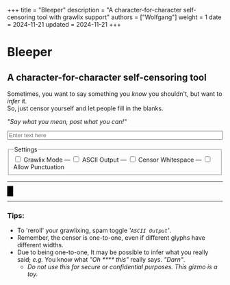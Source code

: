 +++
title = "Bleeper"
description = "A character-for-character self-censoring tool with grawlix support"
authors = ["Wolfgang"]
weight = 1
date =  2024-11-21
updated = 2024-11-21
+++
# Bleeper
## A character-for-character self-censoring tool
Sometimes, you want to say something you _know_ you shouldn't,
but want to *infer* it. \
So, just censor yourself and let people fill in the blanks.
<!-- This tool uses JavaScript and is useless in plaintext. -->

*"Say what you mean, post what you can!"*
<input
    type="text"
    id="input"
    placeholder="Enter text here"
    style="
        width: 100%;
        margin-top: 1em;
        "/>
<fieldset id="settings">
    <legend>Settings</legend>
    <label>
        <input type="checkbox" id="grawlixBox" />
        Grawlix&nbsp;Mode
    </label>
        &mdash;
    <label>
        <input type="checkbox" id="asciiBox" />
        ASCII&nbsp;Output
    </label>
        &mdash;
    <label>
        <input type="checkbox" id="whitespaceBox" />
        Censor&nbsp;Whitespace
    </label>
        &mdash;
    <label>
        <input type="checkbox" id="punctuationBox" />
        Allow&nbsp;Punctuation
    </label>
</fieldset>
<hr>
<output
    type="text" readonly
    id="output"
    style="
        user-select: all;
        color: #eee;
        background-color: #000;
        text-shadow: 0 0 1px #eee;
        padding: 0.25em 0.5em;
    ">
</output>
<hr>

### Tips:
* To 'reroll' your grawlixing, spam toggle *'`ASCII Output`'*.
* Remember, the censor is one-to-one,
    even if different glyphs have different widths.
* Due to being one-to-one,
    It may be possible to infer what you really said;
    *e.g.* You know what *"Oh \*\*\*\* this"* really says.
    *"Darn"*.
    * *Do not use this for secure or confidential purposes.*
        *This gizmo is a toy.*

<script>
const input = document.getElementById('input');
const output = document.getElementById('output');

const grawlixBox = document.getElementById('grawlixBox');
const asciiBox = document.getElementById('asciiBox');
const whitespaceBox = document.getElementById('whitespaceBox');
const checkboxes = document.querySelectorAll('#settings input');

const bleepChar = '\u2588';
const asciiChar = '*';
const grawlixMap = '@$#&%*';

function bleep(text) {
    return text.replace(
        // Are you ready for this?
        whitespaceBox.checked
            ? punctuationBox.checked
                ? /[^\p{P}]/gu //   Allow punctuation
                : /./g //           Censor it all
            : punctuationBox.checked
                ? /[^\s\p{P}]/gu // Allow whitespace + punctuation
                : /\S/g, //         Allow whitespace
        asciiBox.checked ? asciiChar : bleepChar
    );
}

function grawlix(text) {
    let lastChar = null;
    return text.replace(
        // If you liked that, you'll love this.
        whitespaceBox.checked
            ? punctuationBox.checked
                ? /[^\p{P}]/gu // Allow punctuation
                : /./g         // Censor it all
            : punctuationBox.checked
                ? /[^\s\p{P}]/gu // Allow punctuation + whitespace
                : /\S/g,          // Allow whitespace
        () => { // Inline function wizardry
            let newChar;
            do {
                // Pick a random character from the grawlixMap
                newChar = grawlixMap[
                    Math.floor(Math.random() * grawlixMap.length)
                ];
            } while (newChar === lastChar); // Avoid repeats
            lastChar = newChar;
            return newChar;
        }
    );
}

input.addEventListener('input', () => {
    if (grawlixBox.checked) {
        output.innerHTML = grawlix(input.value);
    } else {
        output.innerHTML = bleep(input.value);
    };
});

// Fire input event when any checkbox is changed
for (const checkbox of checkboxes) {
    checkbox.addEventListener('change', () => {
        input.dispatchEvent(new Event('input'));
    });
}
// Run on load in case of cached input
input.dispatchEvent(new Event('input'));
</script>